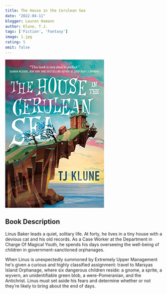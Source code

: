 ```yaml
---
title: The House in the Cerulean Sea
date: "2022-04-11"
blogger: Lauren Hamann
author: Klune, T.J.
tags: ['Fiction', 'Fantasy']
image: 1.jpg
rating: 5
omit: false
---
```


![Book Cover](1.jpg)

## Book Description

Linus Baker leads a quiet, solitary life. At forty, he lives in a tiny house with a devious cat and his old records. As a Case Worker at the Department in Charge Of Magical Youth, he spends his days overseeing the well-being of children in government-sanctioned orphanages.

When Linus is unexpectedly summoned by Extremely Upper Management he's given a curious and highly classified assignment: travel to Marsyas Island Orphanage, where six dangerous children reside: a gnome, a sprite, a wyvern, an unidentifiable green blob, a were-Pomeranian, and the Antichrist. Linus must set aside his fears and determine whether or not they’re likely to bring about the end of days.